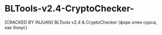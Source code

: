 # BLTools-v2.4-CryptoChecker-
[CRACKED BY INJUAN] BLTools v2.4 &amp; CryptoChecker (форк опен сурса, как бонус)
